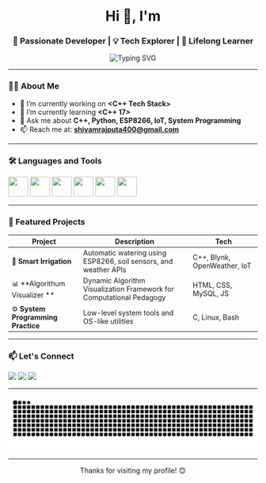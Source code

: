 

<h1 align="center">Hi 👋, I'm <SHIVAM RAJPUT></h1>
<h3 align="center">🚀 Passionate Developer | 💡 Tech Explorer | 🌱 Lifelong Learner</h3>

<p align="center">
  <img src="https://readme-typing-svg.demolab.com?font=Fira+Code&pause=1000&center=true&vCenter=true&width=435&lines=Welcome+to+my+GitHub!;I'm+a+curious+programmer;Love+Open+Source+%F0%9F%9A%80;Building+cool+projects!" alt="Typing SVG" />
</p>

---

### 👨‍💻 About Me

- 🔭 I’m currently working on **<C++ Tech Stack>**
- 🌱 I’m currently learning **<C++ 17>**
- 💬 Ask me about **C++, Python, ESP8266, IoT, System Programming**
- 📫 Reach me at: **shivamrajputa400@gmail.com**

---

### 🛠️ Languages and Tools

<p align="left">
  <img src="https://cdn.jsdelivr.net/gh/devicons/devicon/icons/cplusplus/cplusplus-original.svg" width="40" height="40"/>
  <img src="https://cdn.jsdelivr.net/gh/devicons/devicon/icons/python/python-original.svg" width="40" height="40"/>
  <img src="https://cdn.jsdelivr.net/gh/devicons/devicon/icons/arduino/arduino-original.svg" width="40" height="40"/>
  <img src="https://cdn.jsdelivr.net/gh/devicons/devicon/icons/git/git-original.svg" width="40" height="40"/>
  <img src="https://cdn.jsdelivr.net/gh/devicons/devicon/icons/linux/linux-original.svg" width="40" height="40"/>
  <img src="https://cdn.jsdelivr.net/gh/devicons/devicon/icons/mysql/mysql-original.svg" width="40" height="40"/>
</p>

---



### 📂 Featured Projects

| Project | Description | Tech |
|--------|-------------|------|
| 🚜 **Smart Irrigation** | Automatic watering using ESP8266, soil sensors, and weather APIs | C++, Blynk, OpenWeather, IoT |
| 📊 **Algorithum Visualizer ** | Dynamic Algorithm Visualization Framework for Computational Pedagogy| HTML, CSS, MySQL, JS |
| ⚙️ **System Programming Practice** | Low-level system tools and OS-like utilities | C, Linux, Bash |

---

### 📫 Let's Connect

<p align="left">
  <a href="https://www.linkedin.com/in/shivam-rajput-23a695201" target="_blank"><img src="https://img.shields.io/badge/-LinkedIn-%230077B5?style=for-the-badge&logo=linkedin&logoColor=white"/></a>
  <a href="shivamrajputa400@gmail.com"><img src="https://img.shields.io/badge/-Email-%23333?style=for-the-badge&logo=gmail&logoColor=white"/></a>
  <a href="https://github.com/shivamrajputa400" target="_blank"><img src="https://img.shields.io/badge/-GitHub-181717?style=for-the-badge&logo=github&logoColor=white"/></a>
</p>

---
<p align="center">
  <img src="https://raw.githubusercontent.com/shivamrajputa400/shivamrajputa400/output/github-snake-dark.svg" alt="GitHub Snake"/>
</p>

---

<p align="center">Thanks for visiting my profile! 😊</p> 
